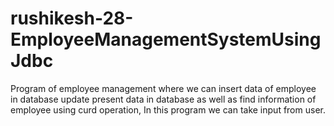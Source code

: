 # rushikesh-28-EmployeeManagementSystemUsingJdbc
Program of employee management where we can insert data of employee in database update present data in database as well as find information of employee using curd operation,
In this program we can take input from user.
